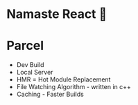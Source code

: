 # Namaste React 🚀

# Parcel

- Dev Build
- Local Server
- HMR = Hot Module Replacement
- File Watching Algorithm - written in c++
- Caching - Faster Builds
